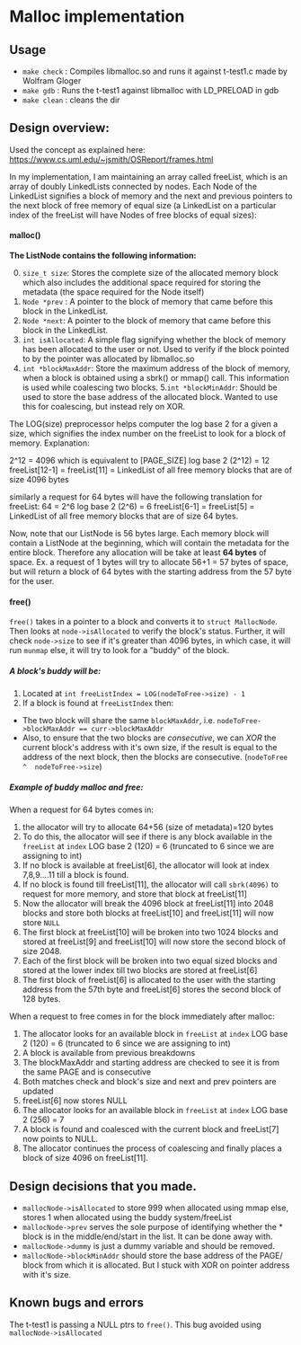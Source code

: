 Malloc implementation
=======================================

Usage
---------------------------------------
* `make check`  : Compiles libmalloc.so and runs it against t-test1.c made by Wolfram Gloger
* `make gdb`    : Runs the t-test1 against libmalloc with LD_PRELOAD in gdb
* `make clean`  : cleans the dir

Design overview:
---------------------------------------

Used the concept as explained here:
https://www.cs.uml.edu/~jsmith/OSReport/frames.html

In my implementation, I am maintaining an array called freeList, which
is an array of doubly LinkedLists connected by nodes.
Each Node of the LinkedList signifies a block of memory and the next and
previous pointers to the next block of free memory of equal size (a
LinkedList on a particular index of the freeList will have Nodes of free
blocks of equal sizes):
#### malloc()

**The ListNode contains the following information:**

0. `size_t size`: Stores the complete size of the allocated memory block
which also includes the additional space required for storing the
metadata (the space required for the Node itself)
1. `Node *prev` : A pointer to the block of memory that came before this
block in the LinkedList.
2. `Node *next`: A pointer to the block of memory that came before this
block in the LinkedList.
3. `int isAllocated`: A simple flag signifying whether the block of memory
has been allocated to the user or not. Used to verify if the block pointed to by the pointer was allocated by libmalloc.so
4. `int *blockMaxAddr`: Store the maximum address of the block of memory,
when a block is obtained using a sbrk() or mmap() call.
    This information is used while coalescing two blocks.
5.`int *blockMinAddr`: Should be used to store the base address of the allocated block. Wanted to use this for coalescing, but instead rely on XOR.

The LOG(size) preprocessor helps computer the log base 2 for a given a
size, which signifies the index number on the freeList to look for a
block of memory. Explanation:

2^12 = 4096 which is equivalent to [PAGE_SIZE]
log base 2 (2^12) = 12
freeList[12-1] = freeList[11] = LinkedList of all free memory blocks
that are of size 4096 bytes

similarly a request for 64 bytes will have the following translation for
freeList:
64 = 2^6
log base 2 (2^6) = 6
freeList[6-1] = freeList[5] = LinkedList of all free memory blocks that
are of size 64 bytes.

Now, note that our ListNode is 56 bytes large. Each memory block will
contain a ListNode at the beginning, which will contain the metadata for
the entire block. Therefore any allocation will be take at least **64 bytes** of space. Ex. a request of 1 bytes will try to allocate 56+1 = 57 bytes of space, but will return a block of 64 bytes with the starting address from the 57 byte for the user.
#### free()

`free()` takes in a pointer to a block and converts it to `struct MallocNode`. Then looks at `node->isAllocated` to verify the block's status. Further, it will check `node->size` to see if it's greater than 4096 bytes, in which case, it will run `munmap` else, it will try to look for a "buddy" of the block.

##### A block's buddy will be:
1. Located at `int freeListIndex = LOG(nodeToFree->size) - 1`
2. If a block is found at `freeListIndex` then:
  * The two block will share the same `blockMaxAddr`, i.e. `nodeToFree->blockMaxAddr == curr->blockMaxAddr`
  * Also, to ensure that the two blocks are *consecutive*, we can *XOR* the current block's address with it's own size, if the result is equal to the address of the next block, then the blocks are consecutive. (`nodeToFree ^  nodeToFree->size`)

##### Example of buddy malloc and free:
When a request for 64 bytes comes in:
1. the allocator will try to allocate 64+56 (size of metadata)=120 bytes
2. To do this, the allocator will see if there is any block available in the `freeList` at `index` LOG base 2 (120) = 6 (truncated to 6 since we are assigning to int)
3. If no block is available at freeList[6], the allocator will look at index 7,8,9....11 till a block is found.
4. If no block is found till freeList[11], the allocator will call `sbrk(4096)` to request for more memory, and store that block at freeList[11]
5. Now the allocator will break the 4096 block at freeList[11] into 2048 blocks and store both blocks at freeList[10] and freeList[11] will now store `NULL`
6. The first block at freeList[10] will be broken into two 1024 blocks and stored at freeList[9] and freeList[10] will now store the second block of size 2048.
7. Each of the first block will be broken into two equal sized blocks and stored at the lower index till two blocks are stored at freeList[6]
8. The first block of freeList[6] is allocated to the user with the starting address from the 57th byte and freeList[6] stores the second block of 128 bytes.

When a request to free comes in for the block immediately after malloc:
1. The allocator looks for an available block in `freeList` at `index` LOG base 2 (120) = 6 (truncated to 6 since we are assigning to int)
2. A block is available from previous breakdowns
3. The blockMaxAddr and starting address are checked to see it is from the same PAGE and is consecutive
4. Both matches check and block's size and next and prev pointers are updated
5. freeList[6] now stores NULL
6. The allocator looks for an available block in `freeList` at `index` LOG base 2 (256) = 7
7. A block is found and coalesced with the current block and freeList[7] now points to NULL.
8. The allocator continues the process of coalescing and finally places a block of size 4096 on freeList[11].

Design decisions that you made.
--------------------
* `mallocNode->isAllocated` to store 999 when allocated using mmap else, stores 1 when allocated using the buddy system/freeList
* `mallocNode->prev` serves the sole purpose of identifying whether the * block is in the middle/end/start in the list. It can be done away with.
* `mallocNode->dummy` is just a dummy variable and should be removed.
* `mallocNode->blockMinAddr` should store the base address of the PAGE/ block from which it is allocated. But I stuck with XOR on pointer address with it's size.

Known bugs and errors
--------------------
The t-test1 is passing a NULL ptrs to `free()`. This bug avoided using `mallocNode->isAllocated`
